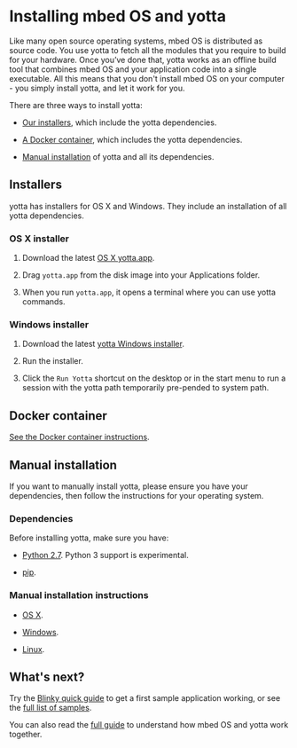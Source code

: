 # Installing mbed OS and yotta

Like many open source operating systems, mbed OS is distributed as source code. You use yotta to fetch all the modules that you require to build for your hardware. Once you’ve done that, yotta works as an offline build tool that combines mbed OS and your application code into a single executable. All this means that you don't install mbed OS on your computer - you simply install yotta, and let it work for you.

There are three ways to install yotta: 

* [Our installers](#installers), which include the yotta dependencies.

* [A Docker container](#docker-container), which includes the yotta dependencies. 

* [Manual installation](#manual-installation) of yotta and all its dependencies.

## Installers

yotta has installers for OS X and Windows. They include an installation of all yotta dependencies. 

### OS X installer

1. Download the latest [OS X yotta.app](https://www.mbed.com/en/development/software/mbed-yotta/#Installing_yotta).

1. Drag ``yotta.app`` from the disk image into your Applications folder.

1. When you run ``yotta.app``, it opens a terminal where you can use yotta commands.

### Windows installer

1. Download the latest [yotta Windows installer](https://www.mbed.com/en/development/software/mbed-yotta/#Installing_yotta).

1. Run the installer.

1. Click the ``Run Yotta`` shortcut on the desktop or in the start menu to run a session with the yotta path temporarily pre-pended to system path.

## Docker container

[See the Docker container instructions](docker_install.md).

## Manual installation

If you want to manually install yotta, please ensure you have your dependencies, then follow the instructions for your operating system.

### Dependencies

Before installing yotta, make sure you have:

* [Python 2.7](https://www.python.org/download/releases/2.7/). Python 3 support is experimental.

* [pip](https://pypi.python.org/pypi/pip).

### Manual installation instructions

* [OS X](http://yottadocs.mbed.com/#installing-on-osx).

* [Windows](http://yottadocs.mbed.com/#installing-on-windows).

* [Linux](http://yottadocs.mbed.com/#installing-on-linux).

## What's next?

Try the [Blinky quick guide](FirstProjectmbedOS.md) to get a first sample application working, or see the [full list of samples](GetTheCode.md).

You can also read the [full guide](Full_Guide/app_on_yotta.md) to understand how mbed OS and yotta work together. 
